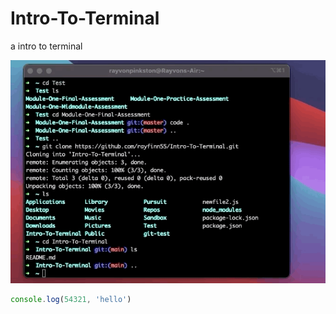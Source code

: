 # Intro-To-Terminal
a intro to terminal



![gif image](cli-intro.gif)

```javascript
console.log(54321, 'hello')
```
